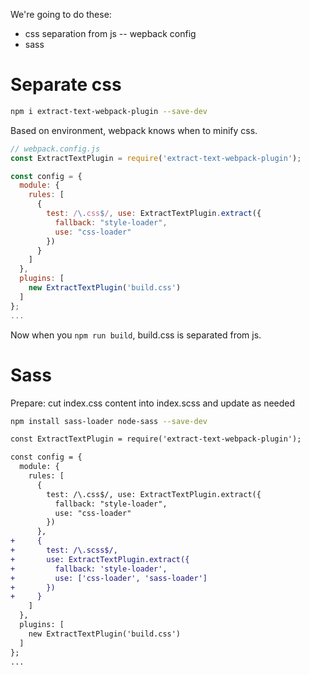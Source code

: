 We're going to do these:

* css separation from js -- wepback config
* sass

# Separate css

```bash
npm i extract-text-webpack-plugin --save-dev
```

Based on environment, webpack knows when to minify css.

```javascript
// webpack.config.js
const ExtractTextPlugin = require('extract-text-webpack-plugin');

const config = {
  module: {
    rules: [
      {
        test: /\.css$/, use: ExtractTextPlugin.extract({
          fallback: "style-loader",
          use: "css-loader"
        })
      }
    ]
  },
  plugins: [
    new ExtractTextPlugin('build.css')
  ]
};
...
```

Now when you `npm run build`, build.css is separated from js.

# Sass

Prepare: cut index.css content into index.scss and update as needed

```bash
npm install sass-loader node-sass --save-dev
```

```diff
const ExtractTextPlugin = require('extract-text-webpack-plugin');

const config = {
  module: {
    rules: [
      {
        test: /\.css$/, use: ExtractTextPlugin.extract({
          fallback: "style-loader",
          use: "css-loader"
        })
      },
+     {
+       test: /\.scss$/,
+       use: ExtractTextPlugin.extract({
+         fallback: 'style-loader',
+         use: ['css-loader', 'sass-loader']
+       })
+     }
    ]
  },
  plugins: [
    new ExtractTextPlugin('build.css')
  ]
};
...
```